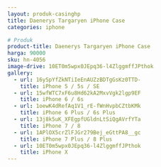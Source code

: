 ```yaml
---
layout: produk-casinghp
title: Daenerys Targaryen iPhone Case
categories: iphone

# Produk
product-title: Daenerys Targaryen iPhone Case
harga: 90000
sku: hn-4056
image-drive: 10ET0m5wpx0JEpq36-l4ZlggmffJPthok
gallery:
  - url: 16ySpYfZkNTiIeEnAUZzBDTgGsKz0TTD-
    title: iPhone 5 / 5s / SE
  - url: 15wfWTC7xF6u8Hd62kA2MxvVgk2lgp9EF
    title: iPhone 6 / 6s
  - url: 1oewK4dRefAq1V1_rE-fWnHvpbCZtbKMk
    title: iPhone 6 Plus / 6s Plus
  - url: 13j8k5uK_XFEgpfUGldnLtSiQgAVrfYTa
    title: iPhone 7 / 8
  - url: 1APlOX5crZlFJGr279Bej_eGttPA8__gc
    title: iPhone 7 Plus / 8 Plus
  - url: 10ET0m5wpx0JEpq36-l4ZlggmffJPthok
    title: iPhone X
---
```

